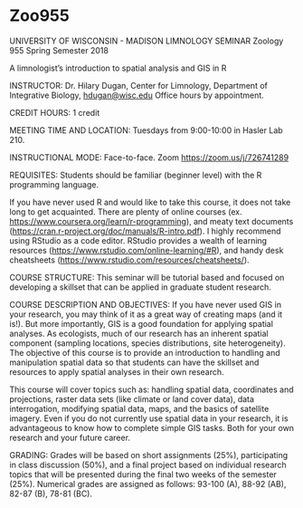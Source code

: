 # Zoo955
UNIVERSITY OF WISCONSIN - MADISON
LIMNOLOGY SEMINAR
Zoology 955
Spring Semester 2018

A limnologist’s introduction to spatial analysis and GIS in R

INSTRUCTOR: Dr. Hilary Dugan, Center for Limnology, 
Department of Integrative Biology, hdugan@wisc.edu 
Office hours by appointment. 

CREDIT HOURS: 1 credit 

MEETING TIME AND LOCATION: Tuesdays from 9:00-10:00 in Hasler Lab 210.

INSTRUCTIONAL MODE: Face-to-face. Zoom https://zoom.us/j/726741289

REQUISITES: Students should be familiar (beginner level) with the R programming language. 

If you have never used R and would like to take this course, it does not take long to get acquainted. There are plenty of online courses (ex. https://www.coursera.org/learn/r-programming), and meaty text documents (https://cran.r-project.org/doc/manuals/R-intro.pdf). 
I highly recommend using RStudio as a code editor. RStudio provides a wealth of learning resources (https://www.rstudio.com/online-learning/#R), and handy desk cheatsheets (https://www.rstudio.com/resources/cheatsheets/). 

COURSE STRUCTURE: This seminar will be tutorial based and focused on developing a skillset that can be applied in graduate student research. 

COURSE DESCRIPTION AND OBJECTIVES: 
If you have never used GIS in your research, you may think of it as a great way of creating maps (and it is!). But more importantly, GIS is a good foundation for applying spatial analyses. As ecologists, much of our research has an inherent spatial component (sampling locations, species distributions, site heterogeneity). The objective of this course is to provide an introduction to handling and manipulation spatial data so that students can have the skillset and resources to apply spatial analyses in their own research. 

This course will cover topics such as: handling spatial data, coordinates and projections, raster data sets (like climate or land cover data), data interrogation, modifying spatial data, maps, and the basics of satellite imagery. Even if you do not currently use spatial data in your research, it is advantageous to know how to complete simple GIS tasks. Both for your own research and your future career. 

GRADING:
Grades will be based on short assignments (25%), participating in class discussion (50%), and a final project based on individual research topics that will be presented during the final two weeks of the semester (25%). Numerical grades are assigned as follows: 93-100 (A), 88-92 (AB), 82-87 (B), 78-81 (BC).

